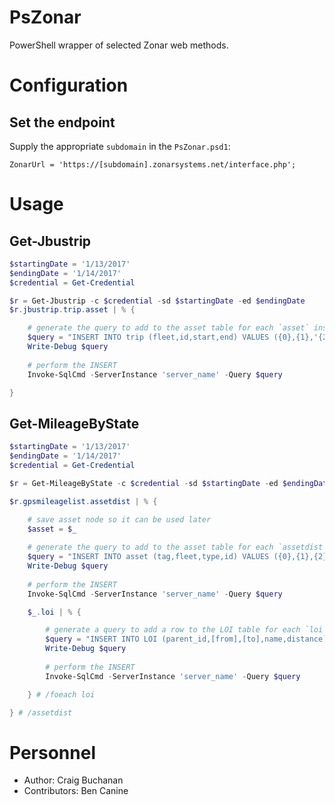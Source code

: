 # PsZonar
PowerShell wrapper of selected Zonar web methods.

# Configuration

## Set the endpoint

Supply the appropriate `subdomain` in the `PsZonar.psd1`:

    ZonarUrl = 'https://[subdomain].zonarsystems.net/interface.php';

# Usage

## Get-Jbustrip

~~~powershell
$startingDate = '1/13/2017'
$endingDate = '1/14/2017'
$credential = Get-Credential

$r = Get-Jbustrip -c $credential -sd $startingDate -ed $endingDate
$r.jbustrip.trip.asset | % {

    # generate the query to add to the asset table for each `asset` instance (other properties omitted for clarity)
    $query = "INSERT INTO trip (fleet,id,start,end) VALUES ({0},{1},'{2}','{3}')" -F $_.fleet,$_.id,$_.start,$_.end
    Write-Debug $query
    
    # perform the INSERT
    Invoke-SqlCmd -ServerInstance 'server_name' -Query $query

}
~~~~

## Get-MileageByState

~~~powershell
$startingDate = '1/13/2017'
$endingDate = '1/14/2017'
$credential = Get-Credential

$r = Get-MileageByState -c $credential -sd $startingDate -ed $endingDate

$r.gpsmileagelist.assetdist | % {

    # save asset node so it can be used later
    $asset = $_
    
    # generate the query to add to the asset table for each `assetdist` instance
    $query = "INSERT INTO asset (tag,fleet,type,id) VALUES ({0},{1},{2},{3})" -F $_.tag,$_.fleet,$_.type,$_.id
    Write-Debug $query
    
    # perform the INSERT
    Invoke-SqlCmd -ServerInstance 'server_name' -Query $query

    $_.loi | % {

        # generate a query to add a row to the LOI table for each `loi` instance
        $query = "INSERT INTO LOI (parent_id,[from],[to],name,distance) VALUES ({0},'{1}','{2}','{3}',{4})" -F $asset.id, (ConvertFrom-Epoch $_.from), (ConvertFrom-Epoch $_.to), $_.name, $_.distance
        Write-Debug $query
    
        # perform the INSERT
        Invoke-SqlCmd -ServerInstance 'server_name' -Query $query

    } # /foeach loi

} # /assetdist
~~~

# Personnel

- Author: Craig Buchanan
- Contributors: Ben Canine
